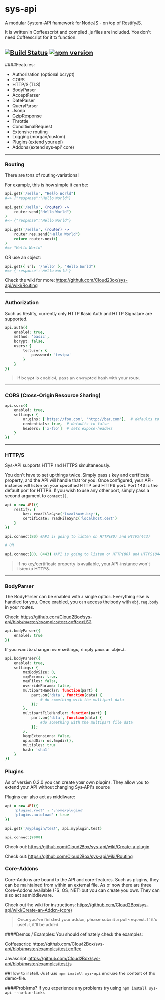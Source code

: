 # sys-api
A modular System-API framework for NodeJS - on top of RestifyJS.

It is written in Coffeescript and compiled .js files are included.
You don't need Coffeescript for it to function.

[![Build Status](https://travis-ci.org/Cloud2Box/sys-api.svg?branch=master)](https://travis-ci.org/Cloud2Box/sys-api) [![npm version](https://badge.fury.io/js/sys-api.svg)](https://badge.fury.io/js/sys-api)
---

####Features:
+ Authorization (optional bcrypt)
+ CORS
+ HTTP/S (TLS)
+ BodyParser
+ AcceptParser
+ DateParser
+ QueryParser
+ Jsonp
+ GzipResponse
+ Throttle
+ ConditionalRequest
+ Extensive routing
+ Logging (morgan/custom)
+ Plugins (extend your api)
+ Addons (extend sys-api' core)

---

### Routing
There are tons of routing-variations!

For example, this is how simple it can be:

```coffeescript
api.get('/hello', "Hello World")
#=> {"response":"Hello World"}
```
```coffeescript
api.get('/hello', (router) ->
    router.send("Hello World")
)
#=> {"response":"Hello World"}
```
```coffeescript
api.get('/hello', (router) ->
    router.res.send("Hello World")
    return router.next()
)
#=> "Hello World"
```

OR use an object:

```coffeescript
api.get({ url: '/hello' }, "Hello World")
#=> {"response":"Hello World"}
```

Check the wiki for more: https://github.com/Cloud2Box/sys-api/wiki/Routing

---

### Authorization
Such as Restify, currently only HTTP Basic Auth and HTTP Signature are supported.

```coffeescript
api.auth({
    enabled: true,
    method: 'basic',
    bcrypt: false,
    users: {
        testuser: {
            password: 'testpw'
        }   
    }
})
```

> if bcrypt is enabled, pass an encrypted hash with your route.

---

### CORS (Cross-Origin Resource Sharing)
```coffeescript
api.cors({
    enabled: true,
    settings: {
        origins: ['https://foo.com', 'http://bar.com'],  # defaults to ['*']
        credentials: true,  # defaults to false
        headers: ['x-foo']  # sets expose-headers
    }
})
```

---

### HTTP/S
Sys-API supports HTTP and HTTPS simultaneously.

You don't have to set up things twice. Simply pass a key and certificate property,
and the API will handle that for you. Once configured, your API-instance will listen on your specified HTTP and HTTPS port.
Port 443 is the default port for HTTPS. If you wish to use any other port, simply pass a second argument to ```connect()```.

```coffeescript
api = new API({
    restify: {
        key: readFileSync('localhost.key'),
        certificate: readFileSync('localhost.cert')
    }
})

api.connect(80) #API is going to listen on HTTP(80) and HTTPS(443)

# OR

api.connect(80, 8443) #API is going to listen on HTTP(80) and HTTPS(8443)
```

> If no key/certificate property is available, your API-instance won't listen to HTTPS.

---

### BodyParser
The BodyParser can be enabled with a single option.
Everything else is handled for you.
Once enabled, you can access the body with `obj.req.body` in your routes.

Check: https://github.com/Cloud2Box/sys-api/blob/master/examples/test.coffee#L53

```coffeescript
api.bodyParser({
    enabled: true
})
```

If you want to change more settings, simply pass an object:

```coffeescript
api.bodyParser({
    enabled: true,
    settings: {
        maxBodySize: 0,
        mapParams: true,
        mapFiles: false,
        overrideParams: false,
        multipartHandler: function(part) {
            part.on('data', function(data) {
                # do something with the multipart data
            });
        },
        multipartFileHandler: function(part) {
            part.on('data', function(data) {
                #do something with the multipart file data
            });
        },
        keepExtensions: false,
        uploadDir: os.tmpdir(),
        multiples: true
        hash: 'sha1'
    }
})
```


### Plugins
As of version 0.2.0 you can create your own plugins.
They allow you to extend your API without changing Sys-API's source.

Plugins can also act as middlware:
```coffeescript
api = new API({
    'plugins.root' : '/home/plugins'
    'plugins.autoload' : true
})

api.get('/myplugin/test', api.myplugin.test)

api.connect(8000)
```

Check out: https://github.com/Cloud2Box/sys-api/wiki/Create-a-plugin

Check out: https://github.com/Cloud2Box/sys-api/wiki/Routing

### Core-Addons
Core-Addons are bound to the API and core-features. Such as plugins, they can be maintained from within an external file.
As of now there are three Core-Addons available (FS, OS, NET) but you can create you own.
They can also act as middleware.

Check out the wiki for instructions: https://github.com/Cloud2Box/sys-api/wiki/Create-an-Addon-(core)

> Once you've finished your addon, please submit a pull-request. If it's useful, it'll be added.



####Demos / Examples:
You should definately check the examples:

Coffeescript: https://github.com/Cloud2Box/sys-api/blob/master/examples/test.coffee

Javascript:   https://github.com/Cloud2Box/sys-api/blob/master/examples/test.js

##How to install:
Just use `npm install sys-api` and use the content of the demo-file. 

####Problems?
If you experience any problems try using `npm install sys-api --no-bin-links`
